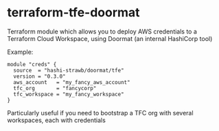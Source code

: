 # terraform-tfe-doormat
Terraform module which allows you to deploy AWS credentials to a Terraform Cloud Workspace, using Doormat (an internal HashiCorp tool)


Example:

```
module "creds" {
  source  = "hashi-strawb/doormat/tfe"
  version = "0.3.0"
  aws_account   = "my_fancy_aws_account"
  tfc_org       = "fancycorp"
  tfc_workspace = "my_fancy_workspace"
}
```

Particularly useful if you need to bootstrap a TFC org with several workspaces, each with credentials
